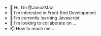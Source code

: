 - 👋 Hi, I’m @JanozMaz
- 👀 I’m interested in Front-End Development
- 🌱 I’m currently learning Javascript
- 💞️ I’m looking to collaborate on ...
- 📫 How to reach me ...

<!---
JanozMaz/JanozMaz is a ✨ special ✨ repository because its `README.md` (this file) appears on your GitHub profile.
You can click the Preview link to take a look at your changes.
--->
